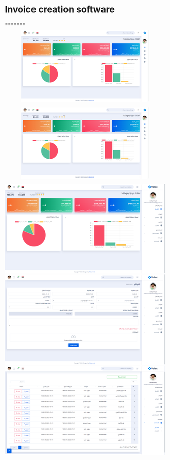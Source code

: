 
# Invoice creation software

=======
<p align="center"><a href="https://laravel.com" target="_blank"><img src="public/assets/img/‏‏لقطة الشاشة (18).png" width="400"></a></p>

<p align="center"><a href="" target="_blank"><img src="public/assets/img/‏‏لقطة الشاشة (18).png" width="400"></a></p>
<p align="center">
<a href="" target="_blank"><img src="public/assets/img/‏‏لقطة%20الشاشة%20(9).png"></a>
<a href=""><img src="public/assets/img/‏‏لقطة%20الشاشة%20(16).png" alt="Build Status"></a>
<a href=""><img src="public/assets/img/‏‏لقطة%20الشاشة%20(12).png" alt="Total Downloads"></a>

</p>

